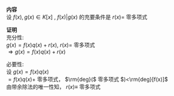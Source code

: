 **内容**    
设 $f(x),g(x)\in K[x]$ ,  $f(x)|g(x)$ 的充要条件是 $r(x)=$ 零多项式    
    
**证明**    
充分性:    
 $g(x)=f(x)q(x)+r(x),\ r(x)=$ 零多项式    
 $\Rightarrow g(x)=f(x)q(x)+r(x)$     
    
必要性:    
设 $g(x)=f(x)q(x)$     
 $=f(x)q(x)+$ 零多项式， $\rm{deg}($ 零多项式 $)<\rm{deg}[f(x)]$     
由带余除法的唯一性知， $r(x)\equiv$ 零多项式    
